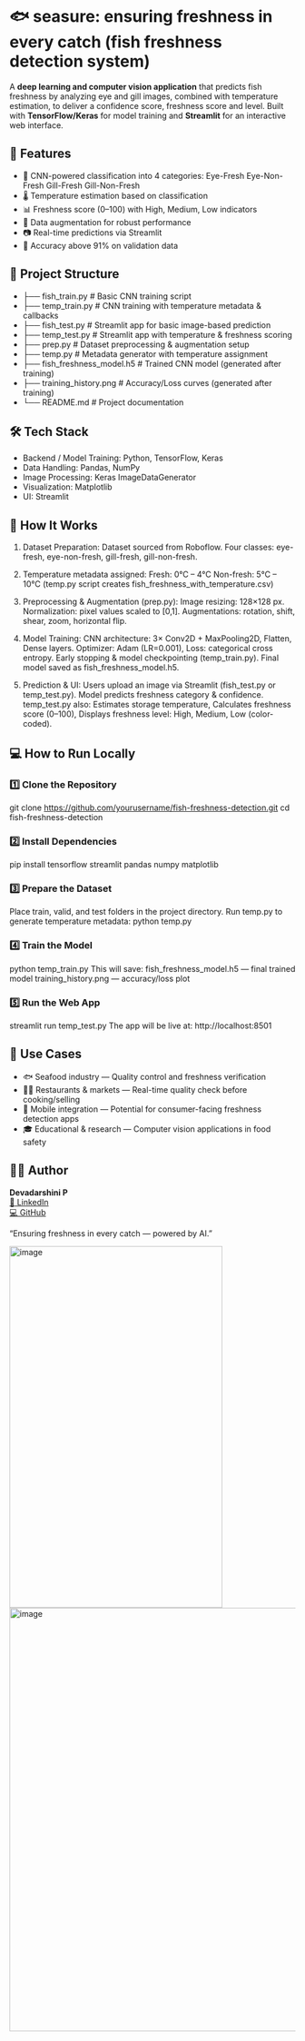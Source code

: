 # 🐟 seasure: ensuring freshness in every catch (fish freshness detection system) 

A **deep learning and computer vision application** that predicts fish freshness by analyzing eye and gill images, combined with temperature estimation, to deliver a confidence score, freshness score and level.
Built with **TensorFlow/Keras** for model training and **Streamlit** for an interactive web interface.

## 🚀 Features

- 🧠 CNN-powered classification into 4 categories:
Eye-Fresh
Eye-Non-Fresh
Gill-Fresh
Gill-Non-Fresh
- 🌡 Temperature estimation based on classification
- 📊 Freshness score (0–100) with High, Medium, Low indicators
- 🔄 Data augmentation for robust performance
- 📷 Real-time predictions via Streamlit
- 🎯 Accuracy above 91% on validation data

## 📁 Project Structure

- ├── fish_train.py          # Basic CNN training script
- ├── temp_train.py          # CNN training with temperature metadata & callbacks
- ├── fish_test.py           # Streamlit app for basic image-based prediction
- ├── temp_test.py           # Streamlit app with temperature & freshness scoring
- ├── prep.py                # Dataset preprocessing & augmentation setup
- ├── temp.py                # Metadata generator with temperature assignment
- ├── fish_freshness_model.h5 # Trained CNN model (generated after training)
- ├── training_history.png   # Accuracy/Loss curves (generated after training)
- └── README.md              # Project documentation

## 🛠 Tech Stack

- Backend / Model Training: Python, TensorFlow, Keras
- Data Handling: Pandas, NumPy
- Image Processing: Keras ImageDataGenerator
- Visualization: Matplotlib
- UI: Streamlit

## 🧪 How It Works

1) Dataset Preparation: 
Dataset sourced from Roboflow.
Four classes: eye-fresh, eye-non-fresh, gill-fresh, gill-non-fresh.

2) Temperature metadata assigned:
Fresh: 0°C – 4°C
Non-fresh: 5°C – 10°C
(temp.py script creates fish_freshness_with_temperature.csv)

3) Preprocessing & Augmentation (prep.py):
Image resizing: 128×128 px.
Normalization: pixel values scaled to [0,1].
Augmentations: rotation, shift, shear, zoom, horizontal flip.

4) Model Training:
CNN architecture: 3× Conv2D + MaxPooling2D, Flatten, Dense layers.
Optimizer: Adam (LR=0.001), Loss: categorical cross entropy.
Early stopping & model checkpointing (temp_train.py).
Final model saved as fish_freshness_model.h5.

5) Prediction & UI:
Users upload an image via Streamlit (fish_test.py or temp_test.py).
Model predicts freshness category & confidence.
temp_test.py also:
Estimates storage temperature,
Calculates freshness score (0–100),
Displays freshness level: High, Medium, Low (color-coded).

## 💻 How to Run Locally

### 1️⃣ Clone the Repository
git clone https://github.com/yourusername/fish-freshness-detection.git
cd fish-freshness-detection

### 2️⃣ Install Dependencies
pip install tensorflow streamlit pandas numpy matplotlib

### 3️⃣ Prepare the Dataset
Place train, valid, and test folders in the project directory.
Run temp.py to generate temperature metadata:
python temp.py

### 4️⃣ Train the Model
python temp_train.py
This will save:
fish_freshness_model.h5 — final trained model
training_history.png — accuracy/loss plot

### 5️⃣ Run the Web App
streamlit run temp_test.py
The app will be live at: http://localhost:8501

## 🎯 Use Cases

- 🐟 Seafood industry — Quality control and freshness verification
- 🧑‍🍳 Restaurants & markets — Real-time quality check before cooking/selling
- 📱 Mobile integration — Potential for consumer-facing freshness detection apps
- 🎓 Educational & research — Computer vision applications in food safety

## 👩‍💻 Author
**Devadarshini P**  
[🔗 LinkedIn](https://www.linkedin.com/in/devadarshini-p-707b15202/)  
[💻 GitHub](https://github.com/Devadarshini9000)

“Ensuring freshness in every catch — powered by AI.”

<img width="375" height="637" alt="image" src="https://github.com/user-attachments/assets/79d0853a-615a-4b7f-a9c0-7f72fda1207d" />
<img width="510" height="746" alt="image" src="https://github.com/user-attachments/assets/9891c26e-c4bc-4814-a974-0ecb7e8e1920" />


